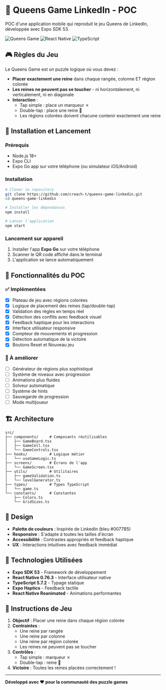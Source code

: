 # 🎯 Queens Game LinkedIn - POC

POC d'une application mobile qui reproduit le jeu Queens de LinkedIn, développée avec Expo SDK 53.

![Queens Game](https://img.shields.io/badge/Expo-SDK%2053-blue?style=for-the-badge&logo=expo)
![React Native](https://img.shields.io/badge/React%20Native-0.76.3-61DAFB?style=for-the-badge&logo=react)
![TypeScript](https://img.shields.io/badge/TypeScript-5.7.2-3178C6?style=for-the-badge&logo=typescript)

## 🎮 Règles du Jeu

Le Queens Game est un puzzle logique où vous devez :

- **Placer exactement une reine** dans chaque rangée, colonne ET région colorée
- **Les reines ne peuvent pas se toucher** - ni horizontalement, ni verticalement, ni en diagonale
- **Interaction** :
  - Tap simple : place un marqueur ✗
  - Double-tap : place une reine 👑
  - Les régions colorées doivent chacune contenir exactement une reine

## 🚀 Installation et Lancement

### Prérequis
- Node.js 18+
- Expo CLI
- Expo Go app sur votre téléphone (ou simulateur iOS/Android)

### Installation
```bash
# Cloner le repository
git clone https://github.com/creach-t/queens-game-linkedin.git
cd queens-game-linkedin

# Installer les dépendances
npm install

# Lancer l'application
npm start
```

### Lancement sur appareil
1. Installer l'app **Expo Go** sur votre téléphone
2. Scanner le QR code affiché dans le terminal
3. L'application se lance automatiquement

## 📱 Fonctionnalités du POC

### ✅ Implémentées
- [x] Plateau de jeu avec régions colorées
- [x] Logique de placement des reines (tap/double-tap)
- [x] Validation des règles en temps réel
- [x] Détection des conflits avec feedback visuel
- [x] Feedback haptique pour les interactions
- [x] Interface utilisateur responsive
- [x] Compteur de mouvements et progression
- [x] Détection automatique de la victoire
- [x] Boutons Reset et Nouveau jeu

### 🔄 À améliorer
- [ ] Générateur de régions plus sophistiqué
- [ ] Système de niveaux avec progression
- [ ] Animations plus fluides
- [ ] Solveur automatique
- [ ] Système de hints
- [ ] Sauvegarde de progression
- [ ] Mode multijoueur

## 🏗️ Architecture

```
src/
├── components/     # Composants réutilisables
│   ├── GameBoard.tsx
│   ├── GameCell.tsx
│   └── GameControls.tsx
├── hooks/          # Logique métier
│   └── useGameLogic.ts
├── screens/        # Écrans de l'app
│   └── GameScreen.tsx
├── utils/          # Utilitaires
│   ├── gameValidation.ts
│   └── levelGenerator.ts
├── types/          # Types TypeScript
│   └── game.ts
└── constants/      # Constantes
    ├── Colors.ts
    └── GridSizes.ts
```

## 🎨 Design

- **Palette de couleurs** : Inspirée de LinkedIn (bleu #0077B5)
- **Responsive** : S'adapte à toutes les tailles d'écran
- **Accessibilité** : Contrastes appropriés et feedback haptique
- **UX** : Interactions intuitives avec feedback immédiat

## 🧪 Technologies Utilisées

- **Expo SDK 53** - Framework de développement
- **React Native 0.76.3** - Interface utilisateur native
- **TypeScript 5.7.2** - Typage statique
- **Expo Haptics** - Feedback tactile
- **React Native Reanimated** - Animations performantes

## 📝 Instructions de Jeu

1. **Objectif** : Placer une reine dans chaque région colorée
2. **Contraintes** :
   - Une reine par rangée
   - Une reine par colonne  
   - Une reine par région colorée
   - Les reines ne peuvent pas se toucher
3. **Contrôles** :
   - Tap simple : marqueur ✗
   - Double-tap : reine 👑
4. **Victoire** : Toutes les reines placées correctement !

---

**Développé avec ❤️ pour la communauté des puzzle games**
